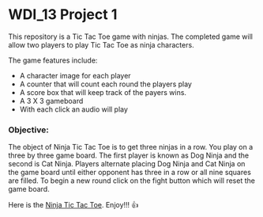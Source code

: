 # WDI_13 Project 1

This repository is a Tic Tac Toe game with ninjas.  The completed game will allow two players to play Tic Tac Toe as ninja characters.

The game features include:

 * A character image for each player
 * A counter that will count each round the players play
 * A score box that will keep track of the payers wins.
 * A 3 X 3 gameboard
 * With each click an audio will play


### Objective:

The object of Ninja Tic Tac Toe is to get three ninjas in a row. You play on a three by three game board. The first player is known as Dog Ninja and the second is Cat Ninja. Players alternate placing Dog Ninja and Cat Ninja on the game board until either opponent has three in a row or all nine squares are filled.
To begin a new round click on the fight button which will reset the game board.



Here is the  [Ninja Tic Tac Toe](http://js-tictactoe.s3-website-ap-southeast-2.amazonaws.com/). Enjoy!!! :+1:
